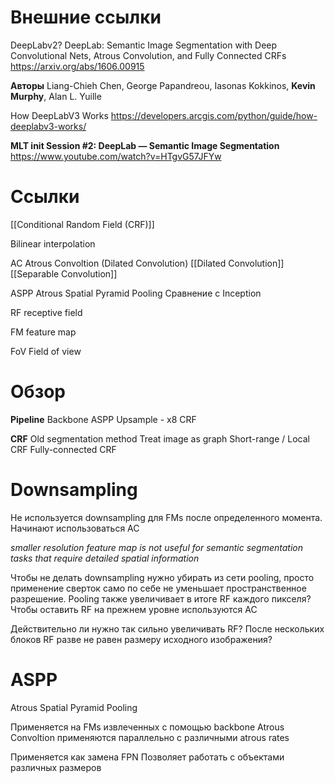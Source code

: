 
# Внешние ссылки

DeepLabv2? 
DeepLab: Semantic Image Segmentation with Deep Convolutional Nets, Atrous Convolution, and Fully Connected CRFs
https://arxiv.org/abs/1606.00915

**Авторы**
Liang-Chieh Chen, George Papandreou, Iasonas Kokkinos, **Kevin Murphy**, Alan L. Yuille

How DeepLabV3 Works
https://developers.arcgis.com/python/guide/how-deeplabv3-works/

**MLT __init__ Session #2: DeepLab — Semantic Image Segmentation**
https://www.youtube.com/watch?v=HTgvG57JFYw

# Ссылки

[[Conditional Random Field (CRF)]]

Bilinear interpolation

AC
Atrous Convoltion (Dilated Convolution)
[[Dilated Convolution]]
[[Separable Convolution]]

ASPP
Atrous Spatial Pyramid Pooling
Сравнение с Inception

RF
receptive field

FM
feature map

FoV
Field of view

# Обзор

**Pipeline**
Backbone
ASPP
Upsample - x8
CRF

**CRF**
Old segmentation method
Treat image as graph
Short-range / Local CRF
Fully-connected CRF


# Downsampling
Не используется downsampling для FMs после определенного момента.
Начинают использоваться AC

*smaller resolution feature map is not useful for semantic segmentation tasks that require detailed spatial information* 

Чтобы не делать downsampling нужно убирать из сети pooling, просто применение сверток само по себе не уменьшает пространственное разрешение.
Pooling также увеличивает в итоге RF каждого пикселя?
Чтобы оставить RF на прежнем уровне используются AC

Действительно ли нужно так сильно увеличивать RF?
После нескольких блоков RF разве не равен размеру исходного изображения?

# ASPP
Atrous Spatial Pyramid Pooling

Применяется на FMs извлеченных с помощью backbone
Atrous Convoltion применяются параллельно с различными atrous rates

Применяется как замена FPN
Позволяет работать с объектами различных размеров
